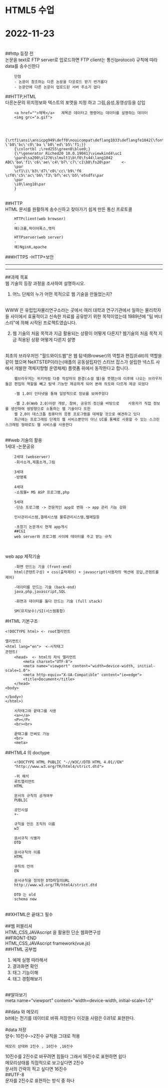 # HTML5 수업


# 2022-11-23
<br>
##http 등장 전 
<br>
논문을 text로 FTP server로 업로드하면 FTP client는 통신(protocol) 규칙에 따라 data를 송수신한다  
<br>
  
        단점
        - 논문이 참조하는 다른 논문을 다운로드 받기 번거롭다
        - 논문안에 다른 논문이 업로드된 서버 주소가 없다

##HTTP,HTML<br>
다른논문의 위치정보와 텍스트의 포맷을 지정 하고 그림,음성,동영상등을 삽입 

        <a href="">제목</a>   제목은 데이터고 명령어는 데이터를 설명하는 데이터 
        <img grc="a.gif">     

<br>

        {\rtf1\ansi\ansicpg949\deff0\nouicompat\deflang1033\deflangfe1042{\fonttbl{\f0\fnil\fcharset129 \'b8\'bc\'c0\'ba \'b0\'ed\'b5\'f1;}}
        {\colortbl ;\red255\green0\blue0;}
        {\*\generator Riched20 10.0.19041}\viewkind4\uc1 
        \pard\sa200\sl276\slmult1\b\f0\fs44\lang1042 ABC\'ba\'f1\'c6\'ae\'c4\'b7\'c7\'c1\b0\fs20\par     <-  
        \par
        \cf1\i\'b3\'d7\'c0\'cc\'b9\'f6 \cf0\'c5\'ac\'b6\'f3\'bf\'ec\'b5\'e5sdfs\par
        \par
        \i0\lang18\par
        }    

<br>
##HTTP
<br>
HTML 문서를 원활하게 송수신하고 찾아가기 쉽게 만든 통신 프로토콜

        HTTPclient(web browser)
        -
        예)크롬,파이어폭스,엣지
        
        HTTPserver(web server)
        -
        예)NginX,apache

###HTTPS
-HTTP+보안

<hr>
<hr>

##과제 목표<br>
웹 기술의 등장 과정을 조사하여 설명하시오.
<br>
1) 어느 단체의 누가 어떤 목적으로 웹 기술을 만들었는지?
<br>
        WWW 은 유럽입자물리연구소라는 곳에서 여러 대학과 연구기관에서 일하는 물리학자들 사이에서 효율적이고 신속한 자료를 공유받기 위한 목적이었는데 1989년에 "팀 버너스리"에 의해 시작된 프로젝트였습니다.
<br>

2) 웹 기술의 처음 목적과 지금 활용되는 상황이 어떻게 다른지?
웹기술의 처음 목적 지금 적용된 상황 어떻게 다른지 설명 
<br>
        최초의 브라우저인 "월드와이드웹"은 웹 탐색(Browser)의 역할과 편집(Edit)의 역할을 같이 했으며 NeXTSTEP이라는(애플의 공동설립자인 스티브 잡스가 설립한 넥스트 사에서 개발한 객체지향형 운영체제) 플랫폼 위에서 동작한다고 합니다.

        웹브라우저는 위키처럼 다중 작성자의 환경(소셜 웹)을 뜻했는데 이후에 나오는 브라우저들은 편집의 역할을 빼고 탐색 기능만 제공하게 되어 본래 의도와 다르게 제공 되었다
        
        -웹 1.0이 인터넷을 통해 일방적으로 정보를 보여주었다
        
        -웹 2.0(Web 2.0)이란 개방, 참여, 공유의 정신을 바탕으로    사용자가 직접 정보를 생산하여 쌍방향으로 소통하는 웹 기술이다 또한
        웹 2.0이 데스크톱 컴퓨터의 응용 프로그램을 대체할 것으로 예견하고 있다
        최근에는 프로그래밍 단계의 웹 서비스뿐만이 아닌 UI를 통째로 사용할 수 있는 스크린 스크래핑 형태로도 웹 서비스를 사용한다

<br>
##web 기술의 활용 
<br>
        1세대
        -논문공유

        2세대 (webserver)
        -회사소개,제품소개,그림

        3세대 
        -방명록

        4세대
        -쇼핑몰+ MS ASP 프로그램,php

        5세대
        -단순 프로그램 -> 전문적인 app로 변화 -> app 관리 기능 강화 
        
        인사관리시스템,결제시스템 물류관리시스템,웹메일등

        -초창기 논문개시 현재 app개시
        ##CGI
        web server와 프로그램 사이에 데이터를 주고 받는 규칙 
<br>

web app 제작기술 
<br>

        -화면 만드는 기술 (front-end)
        html(콘텐트구성) + css(출력제어) + javascript(사용자의 액션에 응답,콘텐트를 제어)

        -데이터를 만드는 기술 (back-end)
        java,php,javascript,SQL

        -화면과 데이터를 둘다 만드는 기술 (full stack)
        
        SM(유지보수)/SI(시스템통합)

#HTML 기본구조
<br>

    <!DOCTYPE html> <- root엘리먼트

    엘리먼트(
    <html lang="en">  <-시작태그
    콘텐트(
        <head>  <- html의 자식 엘리먼트
            <meta charset="UTF-8">
            <meta name="viewport" content="width=device-width, initial-scale=1.0">
            <meta http-equiv="X-UA-Compatible" content="ie=edge">
            <title>Document</title>
        </head>
    <body>

    </body>)
    </html>)

        시작태그와 끝태그를 사용
        <a></a>
        <P></P>
        <br><br>
        
        끝태그를 안써도 가능
        <br>
        <meta>

##HTML4 의 doctype

        <!DOCTYPE HTML PUBLIC "-//W3C//DTD HTML 4.01//EN"
        "http://www.w3.org/TR/html4/strict.dtd">
        
        -위 해석
        루트엘리먼트 
        HTML
        
        문서의 규칙의 공개여부 
        PUBLIC
       
        공인시설 
        +-
        
        규칙을 만든 조직의 이름
        w3
        
        문서규칙 식별자 
        DTD
        
        문서규칙의 이름 
        HTML
        
        규칙의 언어 
        EN
        
        문서규칙을 정의한 DTD파일의URL  
        http://www.w3.org/TR/html4/strict.dtd
        
        DTD 는 old
        schema new


<br>
##XHTML은 끝태그 필수
<br>
<br>
##웹 퍼블리셔<br>
HTML,CSS,JAVAscript 을 활용한 단순 웹화면구성 
<br>
##FRONT-END<br>
HTML,CSS,JAVAscript  framework(vue.js)
<br>
##HTML 공부법
<br>

1. 예제 실행 따라해서 
2. 결과화면 확인
3. 태그 기능이해
4. 태그 경험해보기  

<br>
##알아보기<br>
meta name="viewport" content="width=device-width, initial-scale=1.0"
<br>
<br>
##data 와 메모리
<br> 
bit에는 전기를 데이터로 바꿔 저장한다 이것을 사람은 0과1로 표현한다.
<br>
<br>
#data 저장
<br> 
양수: 10진수->2진수 규칙을 그대로 적용 
        
    메모리 상태와 2진수 , 10진수 ,16진수

10진수를 2진수로 바꾸려면 힘들다 그래서 16진수로 표현하면 쉽다 
<br>
메모리상태를 직접적으로 보고싶다면 2진수<br>
문서의 간략히 적고 싶다면 16진수 
<br>
##UTF-8<br>
문자를 2진수로 표현하는 방식 중 하나